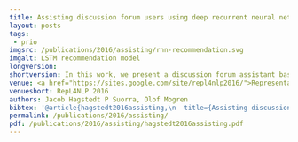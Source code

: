 ```yaml
---
title: Assisting discussion forum users using deep recurrent neural networks
layout: posts
tags:
 - prio
imgsrc: /publications/2016/assisting/rnn-recommendation.svg
imgalt: LSTM recommendation model
longversion:
shortversion: In this work, we present a discussion forum assistant based on deep recurrent neural networks (RNNs). The assistant is trained to perform three different tasks when faced with a question from a user. Firstly, to recommend related posts. Secondly, to recommend other users that might be able to help. Thirdly, it recommends other channels in the forum where people may discuss related topics. Our recurrent forum assistant is evaluated experimentally by prediction accuracy for the end--to--end trainable parts, as well as by performing an end-user study. We conclude that the model generalizes well, and is helpful for the users.
venue: <a href="https://sites.google.com/site/repl4nlp2016/">Representation learning for NLP, RepL4NLP at ACL 2016</a> in Berlin, August 11.
venueshort: RepL4NLP 2016
authors: Jacob Hagstedt P Suorra, Olof Mogren
bibtex: '@article{hagstedt2016assisting,\n  title={Assisting discussion forum users using deep recurrent neural networks},\n  author={Hagstedt P Suorra, Jacob and Mogren, Olof},\n  journal={Representation learning for NLP RepL4NLP at ACL 2016},\n  year={2016},\n  publisher={null}\n}\n'
permalink: /publications/2016/assisting/
pdf: /publications/2016/assisting/hagstedt2016assisting.pdf
---
```


